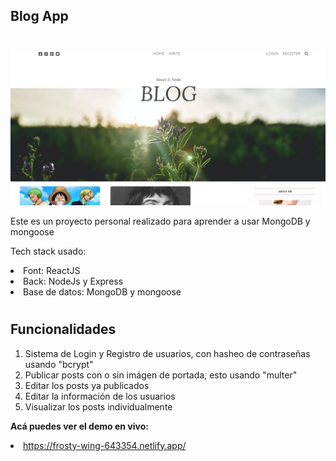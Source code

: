 ## Blog App

#
<img src='https://github.com/ITZjosue/blogApp/blob/588c1d890d6de87d5cf718796ed8cb8683bf8418/src/images/blogApp.PNG' />
<p> Este es un proyecto personal realizado para aprender a usar MongoDB y mongoose</p>
<p> Tech stack usado: </p>
<li>Font: ReactJS
<li>Back: NodeJs y Express
<li>Base de datos: MongoDB y mongoose

#

## Funcionalidades

<ol>
    <li>Sistema de Login y Registro de usuarios, con hasheo de contraseñas usando "bcrypt"
    <li>Publicar posts con o sin imágen de portada, esto usando "multer"
    <li>Editar los posts ya publicados
    <li>Editar la información de los usuarios
    <li>Visualizar los posts individualmente
</ol>

<strong>Acá puedes ver el demo en vivo:</strong>
<br/>
<li> <a href='https://frosty-wing-643354.netlify.app/'>https://frosty-wing-643354.netlify.app/</a>
